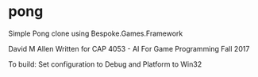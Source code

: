 # pong
Simple Pong clone using Bespoke.Games.Framework

David M Allen
Written for CAP 4053 - AI For Game Programming
Fall 2017

To build:
Set configuration to Debug and Platform to Win32
